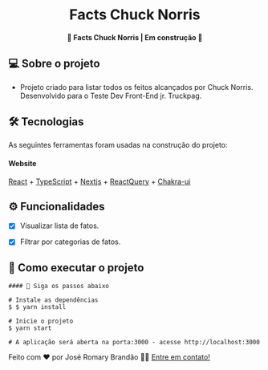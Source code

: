 </p>
<h1 align="center">
   Facts Chuck Norris
</h1>

<h4 align="center"> 
	🚧  Facts Chuck Norris | Em construção 🚧
</h4>


</p>

## 💻 Sobre o projeto

 - Projeto criado para listar todos os feitos alcançados por Chuck Norris. Desenvolvido para o Teste Dev Front-End jr. Truckpag.


## 🛠 Tecnologias

As seguintes ferramentas foram usadas na construção do projeto:

#### **Website** 
 [React](https://reactjs.org/) + [TypeScript](https://www.typescriptlang.org/) + [Nextjs](https://nextjs.org/) + [ReactQuery](https://react-query.tanstack.com/) + [Chakra-ui](https://chakra-ui.com/)
 
 ## ⚙️ Funcionalidades

- [x] Visualizar lista de fatos.
- [x] Filtrar por categorias de fatos.

  
## 🚀 Como executar o projeto


```
#### 🧭 Siga os passos abaixo

# Instale as dependências
$ $ yarn install

# Inicie o projeto
$ yarn start

# A aplicação será aberta na porta:3000 - acesse http://localhost:3000

```


Feito com ❤️ por José Romary Brandão 👋🏽 [Entre em contato!](https://www.linkedin.com/in/jos%C3%A9-romary-brand%C3%A3o/)

